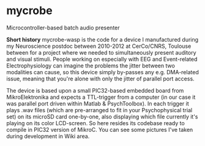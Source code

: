 # mycrobe
Microcontroller-based batch audio presenter

__Short history__
mycrobe-wasp is the code for a device I manufactured during my Neuroscience postdoc between 2010-2012 at CerCo/CNRS, Toulouse between for a project where we needed to simultaneously present auditory and visual stimuli. People working on especially with EEG and Event-related Electrophysiology can imagine the problems the jitter between two modalities can cause, so this device simply by-passes any e.g. DMA-related issue, meaning that you're alone with only the jitter of parallel port access.

The device is based upon a small PIC32-based embedded board from MikroElektronika and expects a TTL-trigger from a computer (in our case it was parallel port driven within Matlab & PsychToolbox). In each trigger it plays .wav files (which are pre-arranged to fit in your Psychophysical trial set) on its microSD card one-by-one, also displaying which file currently it's playing on its color LCD-screen. So here resides its codebase ready to compile in PIC32 version of MikroC. You can see some pictures I've taken during development in Wiki area.
